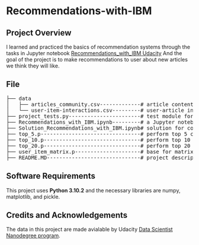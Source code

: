 # Recommendations-with-IBM

## Project Overview
I learned and practiced the basics of recommendation systems through the tasks in Jupyter notebook [Recommendations_with_IBM Udacity](https://github.com/udacity/DSND_Term2/tree/master/project_files/Recommendations_with_IBM)
And the goal of the project is to make recommendations to user about new articles we think they will like.

## File
<pre>
├── data
│   ├── articles_community.csv-------------# article content information
│   └── user-item-interactions.csv---------# user-article interaction data
├── project_tests.py-----------------------# test module for verification
├── Recommendations_with_IBM.ipynb---------# a Jupyter notebook containing suggested tasks
├── Solution_Recommendations_with_IBM.ipynb# solution for completed tasks
├── top_5.p--------------------------------# perform top 5 calculation
├── top_10.p-------------------------------# perform top 10 calculation
├── top_20.p-------------------------------# perform top 20 calculation
├── user_item_matrix.p---------------------# base for matrix factorization part
├── README.MD------------------------------# project description
</pre>

## Software Requirements
This project uses **Python 3.10.2** and the necessary libraries are numpy, matplotlib, and pickle.

## Credits and Acknowledgements
The data in this project are made avialable by Udacity [Data Scientist Nanodegree program](https://www.udacity.com/course/data-scientist-nanodegree--nd025).
